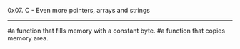 0x07. C - Even more pointers, arrays and strings
*************************************************
#a function that fills memory with a constant byte.
#a function that copies memory area.
